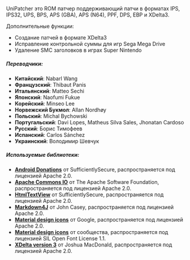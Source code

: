 UniPatcher это ROM патчер поддерживающий патчи в форматах IPS, IPS32, UPS, BPS, APS (GBA), APS (N64), PPF, DPS, EBP и XDelta3.

Дополнительные функции:

- Создание патчей в формате XDelta3
- Исправление контрольной суммы для игр Sega Mega Drive
- Удаление SMC заголовков в играх Super Nintendo

##### Переводчики:

- **Китайский**: Nabarl Wang
- **Французский**: Thibaut Panis
- **Итальянский**: Matteo Sechi
- **Японский**: Naofumi Fukue
- **Корейский**: Minseo Lee
- **Норвежский Букмол**: Allan Nordhøy
- **Польский**: Michal Bychowski
- **Португальский**: Davi Lopes, Matheus Silva Sales, Jhonatan Cardoso
- **Русский**: Борис Тимофеев
- **Испанский**: Carlos Sánchez
- **Украинский**: Володимир Шевчук

##### Используемые библиотеки:

- [**Android Donations**](https://github.com/SufficientlySecure/donations) от SufficientlySecure, распространяется под лицензией Apache 2.0.
- [**Apache Commons IO**](https://commons.apache.org/proper/commons-io/) от The Apache Software Foundation, распространяется под лицензией Apache 2.0.
- [**HtmlTextView**](https://github.com/SufficientlySecure/html-textview) от SufficientlySecure, распространяется под лицензией Apache 2.0.
- [**Markdown4J**](https://github.com/jdcasey/markdown4j) от John Casey, распространяется под лицензией Apache 2.0.
- [**Material design icons**](https://github.com/google/material-design-icons) от Google, распространяется под лицензией Apache 2.0.
- [**Material design icons**](https://materialdesignicons.com) от сообщества, распространяется под лицензией SIL Open Font License 1.1.
- [**XDelta version 3**](https://github.com/jmacd/xdelta) от Joshua MacDonald, распространяется под лицензией Apache 2.0.